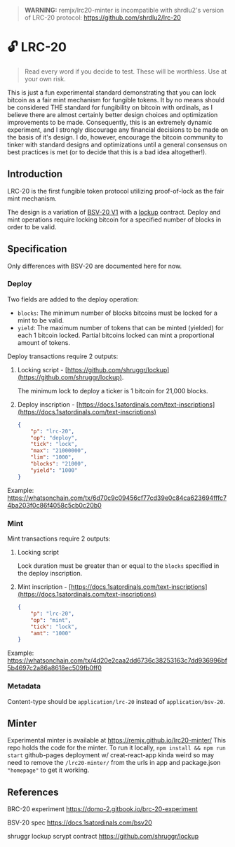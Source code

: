 > **WARNING:** remjx/lrc20-minter is incompatible with shrdlu2's version of LRC-20 protocol: https://github.com/shrdlu2/lrc-20

# 🔓 LRC-20

> Read every word if you decide to test. These will be worthless. Use at your own risk.

This is just a fun experimental standard demonstrating that you can lock bitcoin as a fair mint mechanism for fungible tokens. It by no means should be considered THE standard for fungibility on bitcoin with ordinals, as I believe there are almost certainly better design choices and optimization improvements to be made. Consequently, this is an extremely dynamic experiment, and I strongly discourage any financial decisions to be made on the basis of it's design. I do, however, encourage the bitcoin community to tinker with standard designs and optimizations until a general consensus on best practices is met (or to decide that this is a bad idea altogether!).

## Introduction

LRC-20 is the first fungible token protocol utilizing proof-of-lock as the fair mint mechanism.&#x20;

The design is a variation of [BSV-20 V1](https://docs.1satordinals.com/bsv20) with a [lockup](https://github.com/shruggr/lockup) contract. Deploy and mint operations require locking bitcoin for a specified number of blocks in order to be valid.

## Specification

Only differences with BSV-20 are documented here for now.

### Deploy

Two fields are added to the deploy operation:

* `blocks`: The minimum number of blocks bitcoins must be locked for a mint to be valid.
* `yield`: The maximum number of tokens that can be minted (yielded) for each 1 bitcoin locked. Partial bitcoins locked can mint a proportional amount of tokens.

Deploy transactions require 2 outputs:

1. Locking script - [https://github.com/shruggr/lockup](https://github.com/shruggr/lockup).

    The minimum lock to deploy a ticker is 1 bitcoin for 21,000 blocks.

2. Deploy inscription - [https://docs.1satordinals.com/text-inscriptions](https://docs.1satordinals.com/text-inscriptions)

    ```json
    {
        "p": "lrc-20",
        "op": "deploy",
        "tick": "lock",
        "max": "21000000",
        "lim": "1000",
        "blocks": "21000",
        "yield": "1000"
    }
    ```

Example: https://whatsonchain.com/tx/6d70c9c09456cf77cd39e0c84ca623694fffc74ba203f0c86f4058c5cb0c20b0

### Mint

Mint transactions require 2 outputs:

1. Locking script

    Lock duration must be greater than or equal to the `blocks` specified in the deploy inscription.

2. Mint inscription - [https://docs.1satordinals.com/text-inscriptions](https://docs.1satordinals.com/text-inscriptions)

    ```json
    {
        "p": "lrc-20",
        "op": "mint",
        "tick": "lock",
        "amt": "1000"
    }
    ```

Example: https://whatsonchain.com/tx/4d20e2caa2dd6736c38253163c7dd936996bf5b4697c2a86a8618ec509fb0ff0

### Metadata

Content-type should be `application/lrc-20` instead of `application/bsv-20`.

## Minter

Experimental minter is available at https://remjx.github.io/lrc20-minter/
This repo holds the code for the minter.
To run it locally, `npm install && npm run start`
github-pages deployment w/ creat-react-app kinda weird so may need to remove the `/lrc20-minter/` from the urls in app and package.json `"homepage"` to get it working.

## References

BRC-20 experiment https://domo-2.gitbook.io/brc-20-experiment

BSV-20 spec https://docs.1satordinals.com/bsv20

shruggr lockup scrypt contract https://github.com/shruggr/lockup

